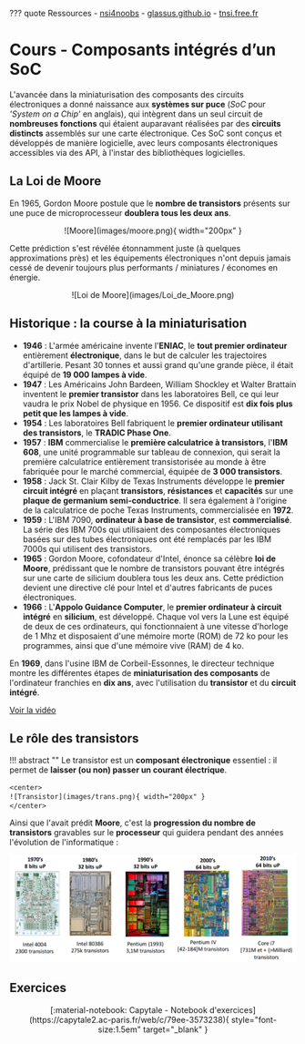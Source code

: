 ??? quote Ressources
    - [nsi4noobs](http://nsi4noobs.fr/IMG/pdf/c1_tnsi_soc.pdf)
    - [glassus.github.io](https://glassus.github.io/terminale_nsi/T5_Architecture_materielle/5.1_Systemes_sur_puce/cours/)
    - [tnsi.free.fr](http://tnsi.free.fr/documents/11.%20SoCs.pdf)

# Cours - Composants intégrés d’un SoC

L'avancée dans la miniaturisation des composants des circuits électroniques a donné naissance aux **systèmes sur puce** (*SoC* pour *'System on a Chip'* en anglais), qui intègrent dans un seul circuit de **nombreuses fonctions** qui étaient auparavant réalisées par des **circuits distincts** assemblés sur une carte électronique. Ces SoC sont conçus et développés de manière logicielle, avec leurs composants électroniques accessibles via des API, à l'instar des bibliothèques logicielles.

## La Loi de Moore

En 1965, Gordon Moore postule que le **nombre de transistors** présents sur une puce de microprocesseur **doublera tous les deux ans**.

<center>
![Moore](images/moore.png){ width="200px" }
</center>

Cette prédiction s'est révélée étonnamment juste (à quelques approximations près) et les équipements électroniques n'ont depuis jamais cessé de devenir toujours plus performants / miniatures / économes en énergie.

<center>
![Loi de Moore](images/Loi_de_Moore.png)
</center>

## Historique : la course à la miniaturisation

- **1946** : L'armée américaine invente l'**ENIAC**, le **tout premier ordinateur** entièrement **électronique**, dans le but de calculer les trajectoires d'artillerie. Pesant 30 tonnes et aussi grand qu'une grande pièce, il était équipé de **19 000 lampes à vide**.
- **1947** : Les Américains John Bardeen, William Shockley et Walter Brattain inventent le **premier transistor** dans les laboratoires Bell, ce qui leur vaudra le prix Nobel de physique en 1956. Ce dispositif est **dix fois plus petit que les lampes à vide**.
- **1954** : Les laboratoires Bell fabriquent le **premier ordinateur utilisant des transistors**, le **TRADIC Phase One**.
- **1957** : **IBM** commercialise le **première calculatrice à transistors**, l'**IBM 608**, une unité programmable sur tableau de connexion, qui serait la première calculatrice entièrement transistorisée au monde à être fabriquée pour le marché commercial, équipée de **3 000 transistors**.
- **1958** : Jack St. Clair Kilby de Texas Instruments développe le **premier circuit intégré** en plaçant **transistors**, **résistances** et **capacités** sur une **plaque de germanium semi-conductrice**. Il sera également à l'origine de la calculatrice de poche Texas Instruments, commercialisée en **1972**.
- **1959** : L'IBM 7090, **ordinateur à base de transistor**, est **commercialisé**. La série des IBM 700s qui utilisaient des composantes électroniques basées sur des tubes électroniques ont été remplacés par les IBM 7000s qui utilisent des transistors. 
- **1965** : Gordon Moore, cofondateur d'Intel, énonce sa célèbre **loi de Moore**, prédissant que le nombre de transistors pouvant être intégrés sur une carte de silicium doublera tous les deux ans. Cette prédiction devient une directive clé pour Intel et d'autres fabricants de puces électroniques.
- **1966** : L'**Appolo Guidance Computer**, le **premier ordinateur à circuit intégré** en **silicium**, est développé. Chaque vol vers la Lune est équipé de deux de ces ordinateurs, qui fonctionnaient à une vitesse d'horloge de 1 Mhz et disposaient d'une mémoire morte (ROM) de 72 ko pour les programmes, ainsi que d'une mémoire vive (RAM) de 4 ko.

En **1969**, dans l'usine IBM de Corbeil-Essonnes, le directeur technique montre les différentes étapes de **miniaturisation des composants** de l'ordinateur franchies en **dix ans**, avec l'utilisation du **transistor** et du **circuit intégré**.

[Voir la vidéo](https://enseignants.lumni.fr/fiche-media/00000000640/les-transistors-et-la-miniaturisation-de-l-ordinateur.htm)

## Le rôle des transistors

!!! abstract ""
    Le transistor est un **composant électronique** essentiel : il permet de **laisser (ou non) passer un courant électrique**.

    <center>
    ![Transistor](images/trans.png){ width="200px" }
    </center>

Ainsi que l'avait prédit **Moore**, c'est la **progression du nombre de transistors** gravables sur le **processeur** qui guidera pendant des années l'évolution de l'informatique :

![Évolution des transistors](images/evol_transistors.png)

## Exercices

<center>
[:material-notebook: Capytale - Notebook d'exercices](https://capytale2.ac-paris.fr/web/c/79ee-3573238){ style="font-size:1.5em" target="_blank" }
</center>